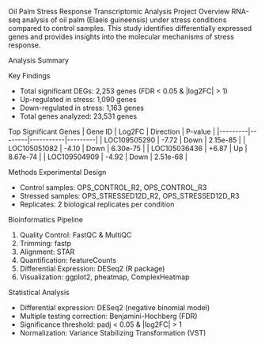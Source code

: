  Oil Palm Stress Response Transcriptomic Analysis
 Project Overview
RNA-seq analysis of oil palm (Elaeis guineensis) under stress conditions compared to control samples. This study identifies differentially expressed genes and provides insights into the molecular mechanisms of stress response.

 Analysis Summary

 Key Findings
- Total significant DEGs: 2,253 genes (FDR < 0.05 & |log2FC| > 1)
- Up-regulated in stress: 1,090 genes
- Down-regulated in stress: 1,163 genes
- Total genes analyzed: 23,531 genes

 Top Significant Genes
| Gene ID | Log2FC | Direction | P-value |
|---------|--------|-----------|---------|
| LOC109505290 | -7.72 | Down | 2.15e-85 |
| LOC105051082 | -4.10 | Down | 6.30e-75 |
| LOC105036436 | +6.87 | Up | 8.67e-74 |
| LOC109504909 | -4.92 | Down | 2.51e-68 |

 Methods
 Experimental Design
- Control samples: OPS_CONTROL_R2, OPS_CONTROL_R3
- Stressed samples: OPS_STRESSED12D_R2, OPS_STRESSED12D_R3
- Replicates: 2 biological replicates per condition

 Bioinformatics Pipeline
1. Quality Control: FastQC & MultiQC
2. Trimming: fastp
3. Alignment: STAR
4. Quantification: featureCounts
5. Differential Expression: DESeq2 (R package)
6. Visualization: ggplot2, pheatmap, ComplexHeatmap

 Statistical Analysis
- Differential expression: DESeq2 (negative binomial model)
- Multiple testing correction: Benjamini-Hochberg (FDR)
- Significance threshold: padj < 0.05 & |log2FC| > 1
- Normalization: Variance Stabilizing Transformation (VST)

